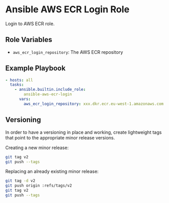 Ansible AWS ECR Login Role
==========================

Login to AWS ECR role.

## Role Variables

- `aws_ecr_login_repository`: The AWS ECR repository

## Example Playbook

```yaml
- hosts: all
  tasks:
    - ansible.builtin.include_role:
        ansible-aws-ecr-login
      vars:
        aws_ecr_login_repository: xxx.dkr.ecr.eu-west-1.amazonaws.com
```

## Versioning

In order to have a versioning in place and working, create lightweight tags that point to the appropriate minor release versions.

Creating a new minor release:

```bash
git tag v2
git push --tags
```

Replacing an already existing minor release:

```bash
git tag -d v2
git push origin :refs/tags/v2
git tag v2
git push --tags
```
